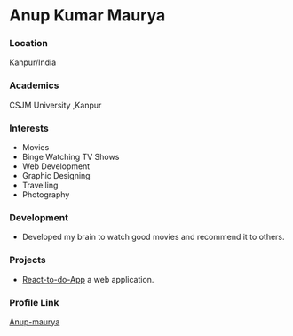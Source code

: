 # Anup Kumar Maurya

### Location

Kanpur/India

### Academics

CSJM University ,Kanpur

### Interests

- Movies
- Binge Watching TV Shows
- Web Development
- Graphic Designing
- Travelling
- Photography

### Development

- Developed my brain to watch good movies and recommend it to others.

### Projects

- [React-to-do-App](https://github.com/Anup-maurya/react-to-do/) a web application.


### Profile Link

[Anup-maurya](https://github.com/Anup-maurya)
